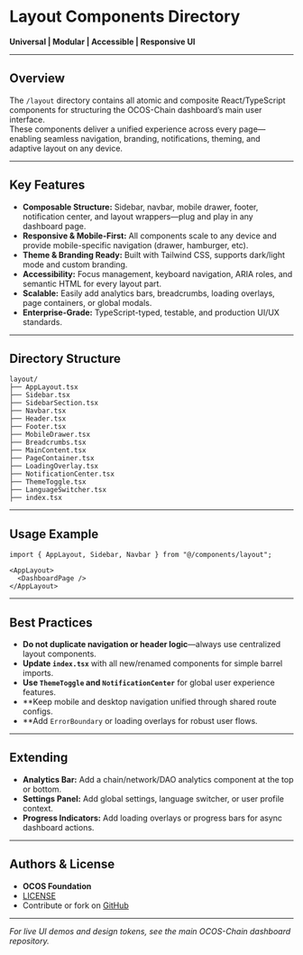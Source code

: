 # Layout Components Directory

**Universal | Modular | Accessible | Responsive UI**

---

## Overview

The `/layout` directory contains all atomic and composite React/TypeScript components for structuring the OCOS-Chain dashboard’s main user interface.  
These components deliver a unified experience across every page—enabling seamless navigation, branding, notifications, theming, and adaptive layout on any device.

---

## Key Features

- **Composable Structure:** Sidebar, navbar, mobile drawer, footer, notification center, and layout wrappers—plug and play in any dashboard page.
- **Responsive & Mobile-First:** All components scale to any device and provide mobile-specific navigation (drawer, hamburger, etc).
- **Theme & Branding Ready:** Built with Tailwind CSS, supports dark/light mode and custom branding.
- **Accessibility:** Focus management, keyboard navigation, ARIA roles, and semantic HTML for every layout part.
- **Scalable:** Easily add analytics bars, breadcrumbs, loading overlays, page containers, or global modals.
- **Enterprise-Grade:** TypeScript-typed, testable, and production UI/UX standards.

---

## Directory Structure

```
layout/
├── AppLayout.tsx
├── Sidebar.tsx
├── SidebarSection.tsx
├── Navbar.tsx
├── Header.tsx
├── Footer.tsx
├── MobileDrawer.tsx
├── Breadcrumbs.tsx
├── MainContent.tsx
├── PageContainer.tsx
├── LoadingOverlay.tsx
├── NotificationCenter.tsx
├── ThemeToggle.tsx
├── LanguageSwitcher.tsx
├── index.tsx
```

---

## Usage Example

```tsx
import { AppLayout, Sidebar, Navbar } from "@/components/layout";

<AppLayout>
  <DashboardPage />
</AppLayout>
```

---

## Best Practices

- **Do not duplicate navigation or header logic**—always use centralized layout components.
- **Update `index.tsx`** with all new/renamed components for simple barrel imports.
- **Use `ThemeToggle` and `NotificationCenter`** for global user experience features.
- **Keep mobile and desktop navigation unified through shared route configs.
- **Add `ErrorBoundary` or loading overlays for robust user flows.

---

## Extending

- **Analytics Bar:** Add a chain/network/DAO analytics component at the top or bottom.
- **Settings Panel:** Add global settings, language switcher, or user profile context.
- **Progress Indicators:** Add loading overlays or progress bars for async dashboard actions.

---

## Authors & License

- **OCOS Foundation**  
- [LICENSE](../../../../LICENSE)  
- Contribute or fork on [GitHub](https://github.com/ocosio/dashboard)

---

*For live UI demos and design tokens, see the main OCOS-Chain dashboard repository.*
